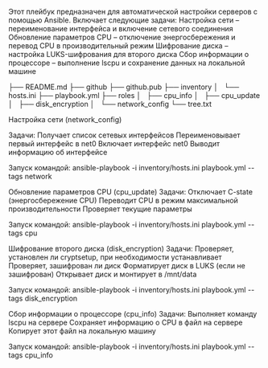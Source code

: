Этот плейбук предназначен для автоматической настройки серверов с помощью Ansible.
Включает следующие задачи:
Настройка сети – переименование интерфейса и включение сетевого соединения
Обновление параметров CPU – отключение энергосбережения и перевод CPU в производительный режим
Шифрование диска – настройка LUKS-шифрования для второго диска
Сбор информации о процессоре – выполнение lscpu и сохранение данных на локальной машине



├── README.md
├── github
├── github.pub
├── inventory
│   └── hosts.ini
├── playbook.yml
├── roles
│   ├── cpu_info
│   ├── cpu_update
│   ├── disk_encryption
│   └── network_config
└── tree.txt








Настройка сети (network_config)

Задачи:
Получает список сетевых интерфейсов
Переименовывает первый интерфейс в net0
Включает интерфейс net0
Выводит информацию об интерфейсе

Запуск командой:
ansible-playbook -i inventory/hosts.ini playbook.yml --tags network





Обновление параметров CPU (cpu_update)
Задачи:
Отключает C-state (энергосбережение CPU)
Переводит CPU в режим максимальной производительности
Проверяет текущие параметры


Запуск командой:
ansible-playbook -i inventory/hosts.ini playbook.yml --tags cpu







Шифрование второго диска (disk_encryption)
Задачи:
Проверяет, установлен ли cryptsetup, при необходимости устанавливает
Проверяет, зашифрован ли диск
Форматирует диск в LUKS (если не зашифрован)
Открывает диск и монтирует в /mnt/data

Запуск командой:
ansible-playbook -i inventory/hosts.ini playbook.yml --tags disk_encryption




Сбор информации о процессоре (cpu_info)
Задачи:
Выполняет команду lscpu на сервере
Сохраняет информацию о CPU в файл на сервере
Копирует этот файл на локальную машину

Запуск командой:
ansible-playbook -i inventory/hosts.ini playbook.yml --tags cpu_info





